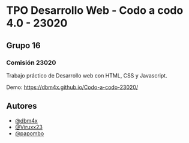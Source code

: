 
# TPO Desarrollo Web - Codo a codo 4.0 - 23020

## Grupo 16

### Comisión 23020

Trabajo práctico de Desarrollo web con HTML, CSS y Javascript.

Demo: https://dbm4x.github.io/Codo-a-codo-23020/


## Autores

- [@dbm4x](https://www.github.com/dbm4x)
- [@Viruxx23](https://github.com/Viruxx23)
- [@papombo](https://github.com/papombo)






